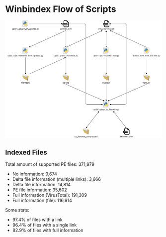 # Winbindex Flow of Scripts

![winbindex-scripts-flow.png](winbindex-scripts-flow.png)

## Indexed Files

<!--FileStats-->
Total amount of supported PE files: 371,979

* No information: 9,674
* Delta file information (multiple links): 3,666
* Delta file information: 14,814
* PE file information: 35,602
* Full information (VirusTotal): 191,309
* Full information (file): 116,914

Some stats:

* 97.4% of files with a link
* 96.4% of files with a single link
* 82.9% of files with full information
<!--/FileStats-->
